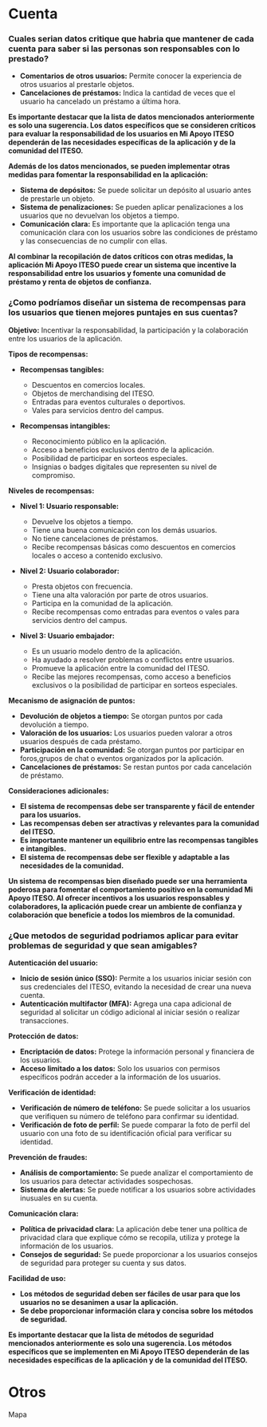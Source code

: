 # Cuenta
### Cuales serian datos critique que habria que mantener de cada cuenta para saber si las personas son responsables con lo prestado?

- **Comentarios de otros usuarios:** Permite conocer la experiencia de otros usuarios al prestarle objetos.
- **Cancelaciones de préstamos:** Indica la cantidad de veces que el usuario ha cancelado un préstamo a última hora.

**Es importante destacar que la lista de datos mencionados anteriormente es solo una sugerencia. Los datos específicos que se consideren críticos para evaluar la responsabilidad de los usuarios en Mi Apoyo ITESO dependerán de las necesidades específicas de la aplicación y de la comunidad del ITESO.**

**Además de los datos mencionados, se pueden implementar otras medidas para fomentar la responsabilidad en la aplicación:**

- **Sistema de depósitos:** Se puede solicitar un depósito al usuario antes de prestarle un objeto.
- **Sistema de penalizaciones:** Se pueden aplicar penalizaciones a los usuarios que no devuelvan los objetos a tiempo.
- **Comunicación clara:** Es importante que la aplicación tenga una comunicación clara con los usuarios sobre las condiciones de préstamo y las consecuencias de no cumplir con ellas.

**Al combinar la recopilación de datos críticos con otras medidas, la aplicación Mi Apoyo ITESO puede crear un sistema que incentive la responsabilidad entre los usuarios y fomente una comunidad de préstamo y renta de objetos de confianza.**

### ¿Como podríamos diseñar un sistema de recompensas para los usuarios que tienen mejores puntajes en sus cuentas?
**Objetivo:** Incentivar la responsabilidad, la participación y la colaboración entre los usuarios de la aplicación.

**Tipos de recompensas:**

- **Recompensas tangibles:**
    
    - Descuentos en comercios locales.
    - Objetos de merchandising del ITESO.
    - Entradas para eventos culturales o deportivos.
    - Vales para servicios dentro del campus.
    
- **Recompensas intangibles:**
    
    - Reconocimiento público en la aplicación.
    - Acceso a beneficios exclusivos dentro de la aplicación.
    - Posibilidad de participar en sorteos especiales.
    - Insignias o badges digitales que representen su nivel de compromiso.
    

**Niveles de recompensas:**

- **Nivel 1: Usuario responsable:**
    
    - Devuelve los objetos a tiempo.
    - Tiene una buena comunicación con los demás usuarios.
    - No tiene cancelaciones de préstamos.
    - Recibe recompensas básicas como descuentos en comercios locales o acceso a contenido exclusivo.
    
- **Nivel 2: Usuario colaborador:**
    
    - Presta objetos con frecuencia.
    - Tiene una alta valoración por parte de otros usuarios.
    - Participa en la comunidad de la aplicación.
    - Recibe recompensas como entradas para eventos o vales para servicios dentro del campus.
    
- **Nivel 3: Usuario embajador:**
    
    - Es un usuario modelo dentro de la aplicación.
    - Ha ayudado a resolver problemas o conflictos entre usuarios.
    - Promueve la aplicación entre la comunidad del ITESO.
    - Recibe las mejores recompensas, como acceso a beneficios exclusivos o la posibilidad de participar en sorteos especiales.
    

**Mecanismo de asignación de puntos:**

- **Devolución de objetos a tiempo:** Se otorgan puntos por cada devolución a tiempo.
- **Valoración de los usuarios:** Los usuarios pueden valorar a otros usuarios después de cada préstamo.
- **Participación en la comunidad:** Se otorgan puntos por participar en foros,grupos de chat o eventos organizados por la aplicación.
- **Cancelaciones de préstamos:** Se restan puntos por cada cancelación de préstamo.

**Consideraciones adicionales:**

- **El sistema de recompensas debe ser transparente y fácil de entender para los usuarios.**
- **Las recompensas deben ser atractivas y relevantes para la comunidad del ITESO.**
- **Es importante mantener un equilibrio entre las recompensas tangibles e intangibles.**
- **El sistema de recompensas debe ser flexible y adaptable a las necesidades de la comunidad.**

**Un sistema de recompensas bien diseñado puede ser una herramienta poderosa para fomentar el comportamiento positivo en la comunidad Mi Apoyo ITESO. Al ofrecer incentivos a los usuarios responsables y colaboradores, la aplicación puede crear un ambiente de confianza y colaboración que beneficie a todos los miembros de la comunidad.**

### ¿Que metodos de seguridad podriamos aplicar para evitar problemas de seguridad y que sean amigables?
**Autenticación del usuario:**

- **Inicio de sesión único (SSO):** Permite a los usuarios iniciar sesión con sus credenciales del ITESO, evitando la necesidad de crear una nueva cuenta.
- **Autenticación multifactor (MFA):** Agrega una capa adicional de seguridad al solicitar un código adicional al iniciar sesión o realizar transacciones.

**Protección de datos:**

- **Encriptación de datos:** Protege la información personal y financiera de los usuarios.
- **Acceso limitado a los datos:** Solo los usuarios con permisos específicos podrán acceder a la información de los usuarios.

**Verificación de identidad:**

- **Verificación de número de teléfono:** Se puede solicitar a los usuarios que verifiquen su número de teléfono para confirmar su identidad.
- **Verificación de foto de perfil:** Se puede comparar la foto de perfil del usuario con una foto de su identificación oficial para verificar su identidad.

**Prevención de fraudes:**

- **Análisis de comportamiento:** Se puede analizar el comportamiento de los usuarios para detectar actividades sospechosas.
- **Sistema de alertas:** Se puede notificar a los usuarios sobre actividades inusuales en su cuenta.

**Comunicación clara:**

- **Política de privacidad clara:** La aplicación debe tener una política de privacidad clara que explique cómo se recopila, utiliza y protege la información de los usuarios.
- **Consejos de seguridad:** Se puede proporcionar a los usuarios consejos de seguridad para proteger su cuenta y sus datos.

**Facilidad de uso:**

- **Los métodos de seguridad deben ser fáciles de usar para que los usuarios no se desanimen a usar la aplicación.**
- **Se debe proporcionar información clara y concisa sobre los métodos de seguridad.**

**Es importante destacar que la lista de métodos de seguridad mencionados anteriormente es solo una sugerencia. Los métodos específicos que se implementen en Mi Apoyo ITESO dependerán de las necesidades específicas de la aplicación y de la comunidad del ITESO.**
# Otros

Mapa